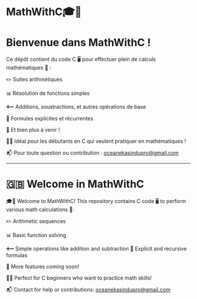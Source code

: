 # MathWithC🎓📐 

# Bienvenue dans  MathWithC !
Ce dépôt contient du code C 🖥️ pour effectuer plein de calculs mathématiques 🧠 :

✏️ Suites arithmétiques

📊 Résolution de fonctions simples

➕➖ Additions, soustractions, et autres opérations de base

🔁 Formules explicites et récurrentes

🧪 Et bien plus à venir !

🧑‍💻 Idéal pour les débutants en C qui veulent pratiquer en mathématiques !

📬 Pour toute question ou contribution : oceanekasindupro@gmail.com


---------------------------------------------

# 🇬🇧 Welcome in MathWithC 
🎓📐 Welcome to  MathWithC!
This repository contains C code 🖥️ to perform various math calculations 🧠:

✏️ Arithmetic sequences

📊 Basic function solving

➕➖ Simple operations like addition and subtraction
🔁 Explicit and recursive formulas

🧪 More features coming soon!





🧑‍💻 Perfect for C beginners who want to practice math skills!

📬 Contact for help or contributions: oceanekasindupro@gmail.com
